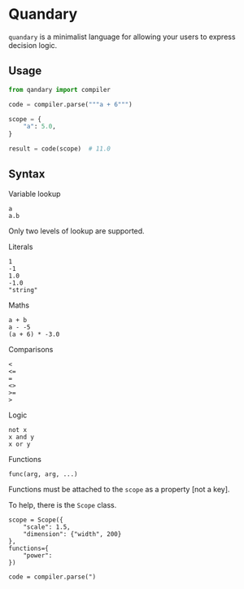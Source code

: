 # Quandary

`quandary` is a minimalist language for allowing your users to express decision logic.

## Usage

```py
from qandary import compiler

code = compiler.parse("""a + 6""")

scope = {
    "a": 5.0,
}

result = code(scope)  # 11.0
```

## Syntax

Variable lookup

    a
    a.b

Only two levels of lookup are supported.

Literals

    1
    -1
    1.0
    -1.0
    "string"

Maths

    a + b
    a - -5
    (a + 6) * -3.0

Comparisons

    <
    <=
    =
    <>
    >=
    >

Logic

    not x
    x and y
    x or y

Functions

    func(arg, arg, ...)

Functions must be attached to the `scope` as a property [not a key].

To help, there is the `Scope` class.

    scope = Scope({
        "scale": 1.5,
        "dimension": {"width", 200}
    },
    functions={
        "power":
    })

    code = compiler.parse(")
